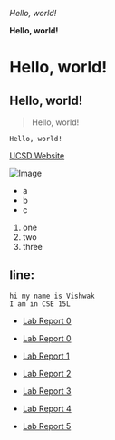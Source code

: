 *Hello, world!*

**Hello, world!**
# Hello, world!
## Hello, world!
> Hello, world!

`Hello, world!`

[UCSD Website](https://ucsd.edu/)

![Image](https://upload.wikimedia.org/wikipedia/en/thumb/4/44/University_of_California%2C_San_Diego_seal.svg/1200px-University_of_California%2C_San_Diego_seal.svg.png)

* a
* b
* c

1. one
2. two
3. three

line:
---

```
hi my name is Vishwak
I am in CSE 15L
```
* [Lab Report 0](lab-report-1-week-0.html)
* [Lab Report 0](https://vpabba03.github.io/cse15l-lab-reports/lab-report-1-week-0.html)


* [Lab Report 1](https://vpabba03.github.io/cse15l-lab-reports/lab-report-1/lab-report-1-week-1.html)
* [Lab Report 2](https://vpabba03.github.io/cse15l-lab-reports/lab-report-2/lab-report-2-week-3.html)
* [Lab Report 3](https://vpabba03.github.io/cse15l-lab-reports/lab-report-3/lab-report-3-week-5.html)
* [Lab Report 4](https://vpabba03.github.io/cse15l-lab-reports/lab-report-4/lab-report-4-week-7.html)
* [Lab Report 5](https://vpabba03.github.io/cse15l-lab-reports/lab-report-5/lab-report-5-week-9.html)
